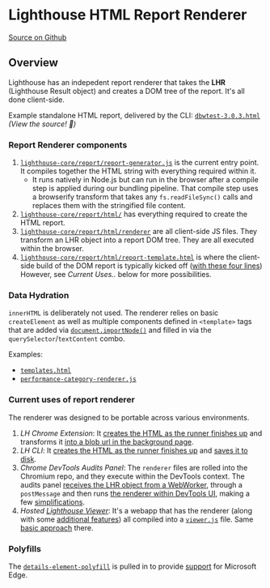 # Lighthouse HTML Report Renderer

[Source on Github](https://github.com/GoogleChrome/lighthouse/tree/master/lighthouse-core/report/html)


## Overview

Lighthouse has an indepedent report renderer that takes the **LHR** (Lighthouse Result object) and creates a DOM tree of the report. It's all done client-side.

Example standalone HTML report, delivered by the CLI: [`dbwtest-3.0.3.html`](https://googlechrome.github.io/lighthouse/reports/dbwtest-3.0.3.html) _(View the source! 📖)_

### Report Renderer components

1. [`lighthouse-core/report/report-generator.js`](https://github.com/GoogleChrome/lighthouse/blob/master/lighthouse-core/report/report-generator.js) is the current entry point. It compiles together the HTML string with everything required within it.
   - It runs natively in Node.js but can run in the browser after a compile step is applied during our bundling pipeline. That compile step uses a browserify transform that takes any `fs.readFileSync()` calls and replaces them with the stringified file content.
1. [`lighthouse-core/report/html/`](https://github.com/GoogleChrome/lighthouse/tree/master/lighthouse-core/report/html) has everything required to create the HTML report.
1. [`lighthouse-core/report/html/renderer`](https://github.com/GoogleChrome/lighthouse/tree/master/lighthouse-core/report/html/renderer) are all client-side JS files. They transform an LHR object into a report DOM tree. They are all executed within the browser.
1. [`lighthouse-core/report/html/report-template.html`](https://github.com/GoogleChrome/lighthouse/blob/master/lighthouse-core/report/html/report-template.html) is where the client-side build of the DOM report is typically kicked off ([with these four lines](https://github.com/GoogleChrome/lighthouse/blob/eda3a3e2e271249f261655f9504fd542d6acf0f8/lighthouse-core/report/html/report-template.html#L29-L33)) However, see _Current Uses.._ below for more possibilities.


### Data Hydration
`innerHTML` is deliberately not used. The renderer relies on basic `createElement` as well as multiple components defined in `<template>` tags that are added via [`document.importNode()`](https://developer.mozilla.org/en-US/docs/Web/API/Document/importNode) and filled in via the `querySelector`/`textContent` combo.

Examples:

* [`templates.html`](https://github.com/GoogleChrome/lighthouse/blob/master/lighthouse-core/report/html/templates.html)
* [`performance-category-renderer.js`](https://github.com/GoogleChrome/lighthouse/blob/master/lighthouse-core/report/html/renderer/performance-category-renderer.js)

### Current uses of report renderer

The renderer was designed to be portable across various environments.

1. _LH Chrome Extension_: It [creates the HTML as the runner finishes up](https://github.com/GoogleChrome/lighthouse/blob/440155cdda377c458c0efce006bc3a69ce2a351c/lighthouse-core/runner.js#L137-L138) and transforms it [into a blob url in the background page](https://github.com/GoogleChrome/lighthouse/blob/440155cdda377c458c0efce006bc3a69ce2a351c/lighthouse-extension/app/src/lighthouse-ext-background.js#L129-L143).
1. _LH CLI_: It [creates the HTML as the runner finishes up](https://github.com/GoogleChrome/lighthouse/blob/440155cdda377c458c0efce006bc3a69ce2a351c/lighthouse-core/runner.js#L137-L138) and [saves it to disk](https://github.com/GoogleChrome/lighthouse/blob/440155cdda377c458c0efce006bc3a69ce2a351c/lighthouse-cli/printer.js#L71-L92).
1. _Chrome DevTools Audits Panel_: The `renderer` files are rolled into the Chromium repo, and they execute within the DevTools context. The audits panel [receives the LHR object from a WebWorker](https://github.com/ChromeDevTools/devtools-frontend/blob/aa1532c2f8bdc37c9886255644ed90ad01c61c77/front_end/audits/AuditsProtocolService.js#L27-L35), through a `postMessage` and then runs [the renderer within DevTools UI](https://github.com/ChromeDevTools/devtools-frontend/blob/aa1532c2f8bdc37c9886255644ed90ad01c61c77/front_end/audits/AuditsPanel.js#L123-L157), making a few [simplifications](https://github.com/ChromeDevTools/devtools-frontend/blob/master/front_end/audits/AuditsReportRenderer.js).
1. _Hosted [Lighthouse Viewer](https://googlechrome.github.io/lighthouse/viewer/)_: It's a webapp that has the renderer (along with some [additional features](https://github.com/GoogleChrome/lighthouse/blob/master/lighthouse-core/report/html/renderer/report-ui-features.js)) all compiled into a [`viewer.js`](https://googlechrome.github.io/lighthouse/viewer/src/viewer.js) file. Same [basic approach](https://github.com/GoogleChrome/lighthouse/blob/440155cdda377c458c0efce006bc3a69ce2a351c/lighthouse-viewer/app/src/lighthouse-report-viewer.js#L116-L117) there.

### Polyfills

The [`details-element-polyfill`](https://www.npmjs.com/package/details-element-polyfill/v/2.1.1) is pulled in to provide [support](https://caniuse.com/#feat=details) for Microsoft Edge.
